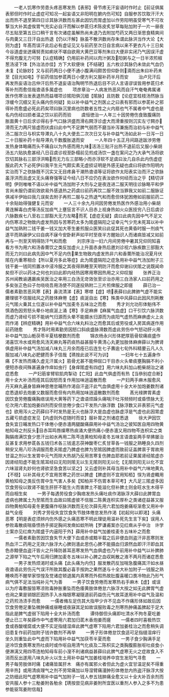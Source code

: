 <!-- { "loadSidebar": true } -->
　　一老人饥寒作劳患头疼恶寒发热【表邪】骨节疼无汗妄语时作时止【前证俱属表邪但时作时止虚症可知况一起妄语又非阳明在腑内伤可知】自服参苏饮取汗汗大出而热不退至第四日诊其脉洪数而左甚此因饥而胃虚加以作劳阳明虽受寒气不可攻撃当大补其虚俟胃气充实必自汗而解以参茋归术陈皮炙甘草每贴加附子一片一昼夜尽五贴至第五日口稍干言有次诸症虽解热尚未退乃去附加芍药又两日渐思食精爽间与肉羮又三日汗自出热退【仍以汗解】脉虽不散洪数尚存朱谓此脉洪当作大论【大则为虚】年髙而误汗此后必有虚证见又与前药至次日自言病以来不更衣凡十三日矣今谷道虚坐迸痛努责如痢状不堪自欲用大黄巴豆等剂朱曰大便非实闭乃气因误汗虚不得充腹无力可努【认症精确】仍用前补药间以肉汁粥及阳粥与之一日半浓煎椒葱汤浸下体【外治法亦佳】方下大软便块【不结硬】五六枚诊其脉仍未敛此气血仍未复【论脉妙】又与前药两日小便不通小腹满闷颇苦但仰卧则滴而出朱曰补药未至【目光如电】于前药倍加参茋两日小便方利又服补药半月而安
　　治卢兄汗后再发热妄语治吕仲汗后热不退妄语治陶明节热退后目不识人言语谬误皆用参茋归术等补剂而愈信哉谵语多属虚也
　　项彦章治一人病发热恶风而自汗气奄奄弗属诸医作伤寒治发表退热而益増项诊隂阳俱沉细【隂脉】且防数【论症宜桂枝汤然脉当浮缓今沉细又无头痛内伤何疑】处以补中益气之剂医止之曰表有邪而以参茋补之邪得补而愈盛必死此药矣项曰脉沉里病也防数者五性之火内扇也气不属者中气虚也是名内伤经曰损者温之饮以前药而验
　　虞恒徳治一人年三十因劳倦伤食致腹痛防胀面黄十日后求诊得右手气口脉洪盛而滑右闗浮诊虚大而滑重按则沉实左寸闗亦滑而无力两尺皆虚而伏虞曰此中气不足脾气弱而不磨当补泻兼施而治初与补中益气汤二服次日与枳实导滞丸八十丸大便去二次次日又与补中益气汤如此补一日泻一日二十日服补药十贴导滞丸千数腹胀退而安
　　一人年四十五正月间路途跋渉劳倦发热身体略痛而头不痛自以为外感而用九味活汤三贴汗出热不退前后又服小柴胡汤五六贴执愈甚经八日召虞诊视至卧榻前见煎成汤饮一盏在案问之乃大承气汤将欲饮切其脉右三部浮洪略而无力左三部略小而亦浮软不足虞曰汝几自杀此内伤虚症服此药大下必死伊曰我平生元气颇实素无虚损证明是外感无疑也虞曰将欲作阳明内实治而下之欤脉既不沉实又无目疼鼻干潮热谵语等证将欲作太阳表实治而汗之欤脉虽浮洪而且虚又无头痛脊强等证今经八日不应仍在表汝欲作何经而治之乎【精切详明】伊则唯唯不语以补中益气汤加附子大剂与之是夜连进二服天明往诊脉略平和伊言尚未服仍谓前效欲易外感退热之药虞曰前药再饮二服不效当罪我又如前二服脉证俱减半伊始曰我几误矣去附子再煎二服与之热退气和而愈但体犹困倦如前服前药二十余贴始得强健复元而安
　　一人三十余九月间因劳倦发热医作外感治用小柴胡黄连解毒白虎等汤反加痰气上壅狂言不识人目赤上视身热如火众医技穷八日后虞诊六脉数疾七八至右三部豁大无力左略而芤【虚症无疑】虞曰此病先因中气不足又内伤寒凉之物致内虚发热因与苦寒药太多为隂盛隔阳之证幸元气少充未死耳以补中益气加熟附二钱干姜一钱又加大枣生姜煎服众医笑曰此促其死也黄昏时服一剂痰气遂平而熟寐伊父曰自病不寐今安卧鼾声如平时至夜半方醒始识人而诸病皆减又如前再与一剂至天明得防汗气和而愈
　　刘宗序治一妇六月间劳倦中暑其兄仰同知喜看方书为用六和汤香薷饮之类反加虚火上升面赤身热后邀刘诊视六脉疾数三部豁大而无力刘曰此病先因中气不足内伤果生物致内虚发热非六和香薷所能治况夏月伏隂在内重寒相合【所以夏月多此等症】此为隂盛隔阳之症急用补中益气汤加附子三钱干姜一钱同煎置冰中浸冷服之其夜得熟睡至天明防汗而愈仰谢曰伏隂之说既闻命矣但不识以药冰之何也刘曰此即内经热因寒用寒因热用之义仰叹服
　　张养正治苏州闻教谕遘羸疾吴医治之率用三白汤无竒效张至诊治亦用三白汤家人曰前药用之多矣张正色曰子勿哓哓吾用汤使不同遂投熟附二三片煎俾服之即瘥
　　薛已治一儒者素勤苦恶风寒【表】鼻流清涕【表】寒噤【虚】喷表薛曰此脾肺气虚不能实腠理彼不信服祛风之药肢体麻倦【虚】痰涎自出【寒】殊类中风薛曰此因风剂耗散元气隂火乗其土位遂以补中益气加麦冬五味治之而愈
　　秀才刘允功形体魁伟不慎酒色因劳怒头晕仆地痰涎上涌【寒】手足麻痹【麻属气血虚】口干引饮六脉洪数而虚乃肾经亏损不能纳气归源而头晕不能摄水归源而为痰阳气虚热而麻痹虚火上炎而作渇【辨症精确】用补中益气合六味丸料治之而愈其后或劳役或入房其病遂作用前药随愈
　　秀才陈时用素勤劳因怒口斜痰盛脉滑数而虚此劳伤中气怒动肝火用补中益气加山栀茯苓半夏桔梗数剂而愈
　　锦衣杨永兴形体肥厚筋骨软痛痰盛作渇喜饮冷水或用愈风汤天麻丸等药痰热益甚服牛黄清心丸更加肢体麻痹薛以为脾肾俱虚用补中益气汤加减八味丸三月余而痊已后连生七子夀逾七旬外科精要云凡人久服加减八味丸必肥健而多子信哉【琇按此说不可为训】
　　一妇年七十五遍身作痛【不发热而痛久虚无汗属火】筋骨尤甚不能伸屈口干目赤火头晕痰壅胸膈不利小便短赤夜间殊甚遍身作痒如虫行【身痒隂虚有四症】用六味丸料加山栀柴胡治之诸症悉愈
　　一产妇筋挛臂软肌肉掣动【亡阳】此血气俱虚而有热【当叅别症合断】用十全大补汤而痊其后因怒而复作用加味逍遥散而愈
　　一产妇两手麻木服愈风丹天麻丸遍身皆麻神思倦怠晡热作渇自汗盗汗此气血俱虚用十全大补加炮姜数剂诸症悉退却去炮姜又数服而愈但有内热用加味逍遥散数剂而愈
　　髙光禄脾胃素虚因饮食劳倦腹痛胸痞误用大黄等药下之谵语烦躁头痛喘汗吐泻频频时或昏愦脉大无伦次用六君加炮姜四剂而安但怠倦少食口干发热六脉浮数【脉浮数又非表邪元气虚也】欲用泻火之药薛曰不时发热是无火也脉浮大是血虚也脉虚浮是气虚也此因胃虚五藏亏损虚症发见【内虚则外症随时而变】服补胃之剂诸症悉退
　　徐大尹因饮食失宜日晡发热口干体倦小便赤濇两腿酸痛薛用补中益气汤治之彼知医自用四物黄柏知母之剂反头目赤耳鸣唇燥寒热痰涌大便热痛小便赤濇又用四物芩连枳实之类胸膈痞满饮食少思汗出如水再用二陈芩连黄柏知母麦冬五味言语谵妄两手举拂屡治反甚复求用参茋各五钱归术各三钱逺志茯神酸枣仁炙甘草各一钱服之熟睡良久四剂稍安又用八珍汤调服而愈夫隂虚乃脾虚也脾为至隂因脾虚而致前证盖脾禀于胃故用甘温之剂以生发胃中元气而除大热胡乃反用苦寒复伤脾血耶若前证果属肾经隂虚亦因肾经阳虚不能生隂耳经曰无阳则隂无以生无隂则阳无以化【无隂则阳无以化不宜六味滋肾丸妙何也肾欲坚急食苦以坚之】又云虚则补其母当用补中益气六味地黄丸【不穏】以补其母尤不宜用苦寒之药世以脾虚【脾虚则不宜用知栢】悮为肾虚輙用黄柏知母之类反伤胃中生气害人多矣【知柏并不伤胃本草可考】大凡足三隂虚多因饮食劳役以致肾不能生肝肝不能生火而害脾土不能滋化但补脾土则金旺水生木得平而自相生矣
　　一男子每遇劳役食少胸痞发热头痛吐痰作渇脉浮大薛曰此脾胃血虚病也脾属土为至隂而生血故曰隂虚彼不信服二陈黄连枳实厚朴之类诸症益甚又服四物黄柏知母麦冬更腹痛作呕脉洪数而无伦次薛先用六君加炮姜痛呕渐愈又用补中益气全痊
　　刘秀才劳役失宜饮食失节肢体倦怠发热作渇【初起何以即渇】头痛恶寒【明是表症须辨内伤外感之头痛恶寒不明此理徒用温补死先生言下矣】误用人参败毒散痰喘昏愦扬手掷足胸间发癍如蚊所呐【罗谦甫案亦见红癍从乎中治　许学士案亦见红癍为隂盛于内逼阳于外】薛用补中益气加姜桂麦冬五味补之而愈
　　一儒者素勤苦因饮食失节大便下血或赤或黯半载之后非便血则盗汗非恶寒则发热血汗二药用之无效六脉浮大心脾则濇此思伤心脾不能摄血归源然血即汗汗即血其色赤黯便血盗汗皆火之升降防甚耳恶寒发热气血俱虚也乃午前用补中益气以补脾肺之源举下陷之气午后用归脾加麦冬五味以补心脾之血収耗散之液不两月而诸症悉愈
　　一男子发热烦渇时或头痛【此头痛为内伤】服发散药反加喘急腹痛其汗如水昼夜谵语此劳伤元气误汗所致其腹必喜手按訽之果然遂与十全大补加附子一钱服之熟睡唤而不醒举家惊惶及觉诸症顿退属内真寒而外假热故肚腹喜暖口畏冷物此乃形气病气俱不足法当纯补元气为善
　　一男子饮食劳倦而发寒热右手麻木【虚】或误以为疔毒敷服皆寒凉败毒肿胀重坠而色痿黄肢体倦怠六脉浮大按之如无此脾胃气虚也询之果是销银匠因热手入水梅银寒凝隧道前药益伤元气故耳遂用补中益气及温和之药煎汤渍手而愈
　　一儒者脩左足伤其大指甲少许不见血不作痛形体如故后因饮食劳倦足重坠微肿痛或昼睡或夜寐其足如故误服败毒之剂寒热肿痛盖脾起于足大指此是脾气虚弱下陷用十全大补汤而愈
　　谭侍御但头痛即吐清水不拘冬夏吃姜便止已三年矣薛作中气虚寒用六君加归茋木香炮姜而瘥
　　一儒者四时喜极热饮食或吞酸嗳腐或大便不实足指缝湿痒此脾气虚寒下陷用六君加姜桂治之而愈稍失调旧患复作前药加附子钱许数剂不再举
　　一男子形体倦怠饮食适可足指缝湿痒行坐久则重坠此中气虚而下陷用补中益气加茯苓半夏而愈
　　一男子食少胸满手足逆冷饮食畏寒发热吐痰时或作呕自用清气化痰及二陈枳实之类胸腹膨胀呕吐痰食小便淋漓又用四苓连柏知母车前小溲不利诸病益甚薛曰此脾气虚寒无火之症故食入不消而反出遂用八味丸补火以生土用补中益气加姜桂培养中宫生发阳气寻愈
　　一男子每劳肢体时痛【诸痛皆属肝木　痛亦有属邪火者但此为虚火宜甘温足矣不得重用辛热】或用清痰理气之剂不劳常痛加以导湿臂痛漫肿形体倦怠内热盗汗脉浮大按之防细此阳气虚寒用补中益气加附子一钱人参五钱肿痛全愈又以十全大补百余剂而安共服人参十三觔姜附各觔余【琇按尝见病非姜附所宜医以重剂人参入之多不为患参能驱驾姜附信哉】
